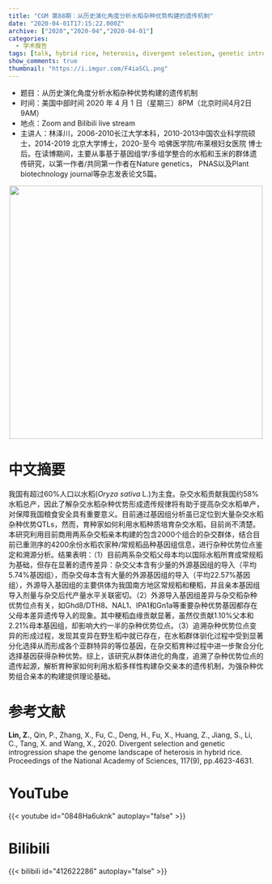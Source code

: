 ```yaml
---
title: "CGM 第88期：从历史演化角度分析水稻杂种优势构建的遗传机制"
date: "2020-04-01T17:15:22.000Z"
archive: ["2020","2020-04","2020-04-01"]
categories:
  - 学术报告
tags: [talk, hybrid rice, heterosis, divergent selection, genetic introgression]
show_comments: true
thumbnail: "https://i.imgur.com/F4iaSCL.png"
---
```


- 题目：从历史演化角度分析水稻杂种优势构建的遗传机制
- 时间：美国中部时间 2020 年 4 月 1 日（星期三）8PM（北京时间4月2日9AM）
- 地点：Zoom and Bilibili live stream
- 主讲人：林泽川，2006-2010长江大学本科，2010-2013中国农业科学院硕士，2014-2019 北京大学博士，2020-至今 哈佛医学院/布莱根妇女医院 博士后。在读博期间，主要从事基于基因组学/多组学整合的水稻和玉米的群体遗传研究，以第一作者/共同第一作者在Nature genetics， PNAS以及Plant biotechnology journal等杂志发表论文5篇。

<div align="center">
<img src="https://i.imgur.com/VsYRD0c.png" height=500>
</div>

# 中文摘要

我国有超过60%人口以水稻(*Oryza sativa* L.)为主食。杂交水稻贡献我国约58%水稻总产，因此了解杂交水稻杂种优势形成遗传规律将有助于提高杂交水稻单产，对保障我国粮食安全具有重要意义。目前通过基因组分析虽已定位到大量杂交水稻杂种优势QTLs，然而，育种家如何利用水稻种质培育杂交水稻，目前尚不清楚。本研究利用目前商用两系杂交稻亲本构建的包含2000个组合的杂交群体，结合目前已重测序的4200余份水稻农家种/常规稻品种基因组信息，进行杂种优势位点鉴定和溯源分析。结果表明：（1）目前两系杂交稻父母本均以国际水稻所育成常规稻为基础，但存在显著的遗传差异：杂交父本含有少量的外源基因组的导入（平均5.74%基因组），而杂交母本含有大量的外源基因组的导入（平均22.57%基因组），外源导入基因组的主要供体为我国南方地区常规稻和粳稻，并且亲本基因组导入剂量与杂交后代产量水平关联密切。（2）外源导入基因组差异与杂交稻杂种优势位点有关，如Ghd8/DTH8、NAL1、IPA1和Gn1a等重要杂种优势基因都存在父母本差异遗传导入的现象。其中粳稻血缘贡献显著，虽然仅贡献1.10%父本和2.21%母本基因组，却影响大约一半的杂种优势位点。（3）追溯杂种优势位点变异的形成过程，发现其变异在野生稻中就已存在，在水稻群体驯化过程中受到显著分化选择从而形成各个亚群特异的等位基因，在杂交稻育种过程中进一步聚合分化选择基因获得杂种优势。综上，该研究从群体进化的角度，追溯了杂种优势位点的遗传起源，解析育种家如何利用水稻多样性构建杂交亲本的遗传机制，为强杂种优势组合亲本的构建提供理论基础。

# 参考文献

**Lin, Z.**, Qin, P., Zhang, X., Fu, C., Deng, H., Fu, X., Huang, Z., Jiang, S., Li, C., Tang, X. and Wang, X., 2020. Divergent selection and genetic introgression shape the genome landscape of heterosis in hybrid rice. Proceedings of the National Academy of Sciences, 117(9), pp.4623-4631.

# YouTube

{{< youtube id="0848Ha6uknk" autoplay="false" >}}

# Bilibili

{{< bilibili id="412622286" autoplay="false" >}}


